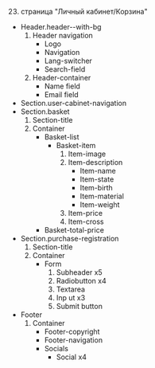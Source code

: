 23. страница "Личный кабинет/Корзина"
  * Header.header--with-bg
    1. Header navigation
        * Logo 
        * Navigation
        * Lang-switcher
        * Search-field
    2. Header-container
        * Name field
        * Email field
  * Section.user-cabinet-navigation
  * Section.basket
    1. Section-title
    2. Container
        * Basket-list
            * Basket-item
                1. Item-image
                2. Item-description
                    * Item-name
                    * Item-state
                    * Item-birth
                    * Item-material
                    * Item-weight
                3. Item-price
                4. Item-cross
        * Basket-total-price
  * Section.purchase-registration
    1. Section-title
    2. Container
        * Form
            1. Subheader x5
            2. Radiobutton x4
            3. Textarea 
            4. Inp ut x3
            5. Submit button
  * Footer
    1. Container
        * Footer-copyright
        * Footer-navigation
        * Socials
            * Social x4
